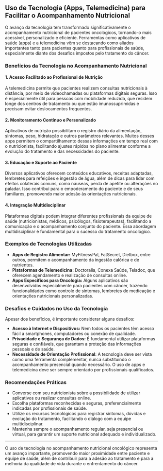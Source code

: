 ## Uso de Tecnologia (Apps, Telemedicina) para Facilitar o Acompanhamento Nutricional

O avanço da tecnologia tem transformado significativamente o acompanhamento nutricional de pacientes oncológicos, tornando-o mais acessível, personalizado e eficiente. Ferramentas como aplicativos de saúde (apps) e a telemedicina vêm se destacando como aliados importantes tanto para pacientes quanto para profissionais de saúde, especialmente diante dos desafios impostos pelo tratamento do câncer.

### Benefícios da Tecnologia no Acompanhamento Nutricional

#### 1. **Acesso Facilitado ao Profissional de Nutrição**
A telemedicina permite que pacientes realizem consultas nutricionais à distância, por meio de videochamadas ou plataformas digitais seguras. Isso é especialmente útil para pessoas com mobilidade reduzida, que residem longe dos centros de tratamento ou que estão imunossuprimidas e precisam evitar deslocamentos frequentes.

#### 2. **Monitoramento Contínuo e Personalizado**
Aplicativos de nutrição possibilitam o registro diário da alimentação, sintomas, peso, hidratação e outros parâmetros relevantes. Muitos desses apps permitem o compartilhamento dessas informações em tempo real com o nutricionista, facilitando ajustes rápidos no plano alimentar conforme a evolução do tratamento e das necessidades do paciente.

#### 3. **Educação e Suporte ao Paciente**
Diversos aplicativos oferecem conteúdos educativos, receitas adaptadas, lembretes para refeições e ingestão de água, além de dicas para lidar com efeitos colaterais comuns, como náuseas, perda de apetite ou alterações no paladar. Isso contribui para o empoderamento do paciente e de seus familiares, promovendo maior adesão às orientações nutricionais.

#### 4. **Integração Multidisciplinar**
Plataformas digitais podem integrar diferentes profissionais da equipe de saúde (nutricionistas, médicos, psicólogos, fisioterapeutas), facilitando a comunicação e o acompanhamento conjunto do paciente. Essa abordagem multidisciplinar é fundamental para o sucesso do tratamento oncológico.

### Exemplos de Tecnologias Utilizadas

- **Apps de Registro Alimentar:** MyFitnessPal, FatSecret, Dietbox, entre outros, permitem o acompanhamento da ingestão calórica e de nutrientes.
- **Plataformas de Telemedicina:** Doctoralia, Conexa Saúde, Teladoc, que oferecem agendamento e realização de consultas online.
- **Apps Específicos para Oncologia:** Alguns aplicativos são desenvolvidos especialmente para pacientes com câncer, trazendo funcionalidades como controle de sintomas, lembretes de medicação e orientações nutricionais personalizadas.

### Desafios e Cuidados no Uso da Tecnologia

Apesar dos benefícios, é importante considerar alguns desafios:

- **Acesso à Internet e Dispositivos:** Nem todos os pacientes têm acesso fácil a smartphones, computadores ou conexão de qualidade.
- **Privacidade e Segurança de Dados:** É fundamental utilizar plataformas seguras e confiáveis, que garantam a proteção das informações pessoais e de saúde.
- **Necessidade de Orientação Profissional:** A tecnologia deve ser vista como uma ferramenta complementar, nunca substituindo o acompanhamento presencial quando necessário. O uso de apps e telemedicina deve ser sempre orientado por profissionais qualificados.

### Recomendações Práticas

- Converse com seu nutricionista sobre a possibilidade de utilizar aplicativos ou realizar consultas online.
- Escolha plataformas reconhecidas e seguras, preferencialmente indicadas por profissionais de saúde.
- Utilize os recursos tecnológicos para registrar sintomas, dúvidas e evolução do tratamento, facilitando o diálogo com a equipe multidisciplinar.
- Mantenha sempre o acompanhamento regular, seja presencial ou virtual, para garantir um suporte nutricional adequado e individualizado.

---

O uso de tecnologia no acompanhamento nutricional oncológico representa um avanço importante, promovendo maior proximidade entre paciente e equipe de saúde, além de contribuir para a adesão ao tratamento e para a melhoria da qualidade de vida durante o enfrentamento do câncer.